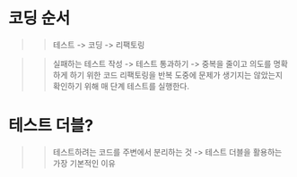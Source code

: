 # 코딩 순서

>> 테스트 -> 코딩 -> 리팩토링 

>> 실패하는 테스트 작성 -> 테스트 통과하기 -> 중복을 줄이고 의도를 명확하게 하기 위한 코드 리팩토링을 반복 
>> 도중에 문제가 생기지는 않았는지 확인하기 위해 매 단계 테스트를 실행한다. 


# 테스트 더블? 

>> 테스트하려는 코드를 주변에서 분리하는 것 -> 테스트 더블을 활용하는 가장 기본적인 이유

